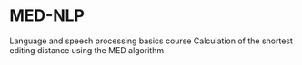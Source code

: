 # MED-NLP

Language and speech processing basics course
Calculation of the shortest editing distance using the MED algorithm
